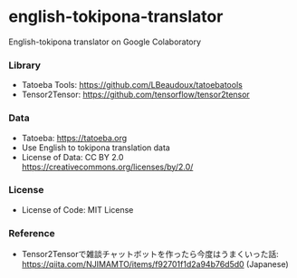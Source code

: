 # english-tokipona-translator

English-tokipona translator on Google Colaboratory

### Library
- Tatoeba Tools: https://github.com/LBeaudoux/tatoebatools
- Tensor2Tensor: https://github.com/tensorflow/tensor2tensor

### Data
- Tatoeba: https://tatoeba.org
- Use English to tokipona translation data
- License of Data: CC BY 2.0 https://creativecommons.org/licenses/by/2.0/

### License
- License of Code: MIT License

### Reference 
- Tensor2Tensorで雑談チャットボットを作ったら今度はうまくいった話: https://qiita.com/NJIMAMTO/items/f92701f1d2a94b76d5d0 (Japanese)
